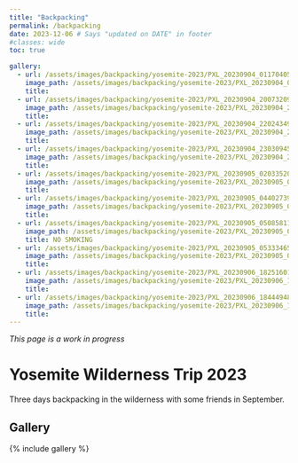 ```yaml
---
title: "Backpacking"
permalink: /backpacking
date: 2023-12-06 # Says "updated on DATE" in footer
#classes: wide
toc: true

gallery:
  - url: /assets/images/backpacking/yosemite-2023/PXL_20230904_011704051.jpg
    image_path: /assets/images/backpacking/yosemite-2023/PXL_20230904_011704051-thumb.jpg
    title: 
  - url: /assets/images/backpacking/yosemite-2023/PXL_20230904_200732094.jpg
    image_path: /assets/images/backpacking/yosemite-2023/PXL_20230904_200732094-thumb.jpg
    title: 
  - url: /assets/images/backpacking/yosemite-2023/PXL_20230904_220243492.jpg
    image_path: /assets/images/backpacking/yosemite-2023/PXL_20230904_220243492-thumb.jpg
    title: 
  - url: /assets/images/backpacking/yosemite-2023/PXL_20230904_230309459.jpg
    image_path: /assets/images/backpacking/yosemite-2023/PXL_20230904_230309459-thumb.jpg
    title: 
  - url: /assets/images/backpacking/yosemite-2023/PXL_20230905_020335201.jpg
    image_path: /assets/images/backpacking/yosemite-2023/PXL_20230905_020335201-thumb.jpg
    title: 
  - url: /assets/images/backpacking/yosemite-2023/PXL_20230905_044027392.NIGHT.jpg
    image_path: /assets/images/backpacking/yosemite-2023/PXL_20230905_044027392.NIGHT-thumb.jpg
    title: 
  - url: /assets/images/backpacking/yosemite-2023/PXL_20230905_050858117.NIGHT.jpg
    image_path: /assets/images/backpacking/yosemite-2023/PXL_20230905_050858117.NIGHT-thumb.jpg
    title: NO SMOKING
  - url: /assets/images/backpacking/yosemite-2023/PXL_20230905_053334653.NIGHT.jpg
    image_path: /assets/images/backpacking/yosemite-2023/PXL_20230905_053334653.NIGHT-thumb.jpg
    title: 
  - url: /assets/images/backpacking/yosemite-2023/PXL_20230906_182516013.jpg
    image_path: /assets/images/backpacking/yosemite-2023/PXL_20230906_182516013-thumb.jpg
    title: 
  - url: /assets/images/backpacking/yosemite-2023/PXL_20230906_184449484.jpg
    image_path: /assets/images/backpacking/yosemite-2023/PXL_20230906_184449484-thumb.jpg
    title: 
---
```

<!-- Page title shows here, left aligned, defined in front matter -->

*This page is a work in progress*

# Yosemite Wilderness Trip 2023

Three days backpacking in the wilderness with some friends in September.

## Gallery
{% include gallery %}


<!-- # Day 1: Toulumne Meadows

# Day 2: Merced Lake

# Day 3: Sunrise HSC
 -->
